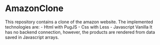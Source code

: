 # AmazonClone
This repository contains a clone of the amazon website. The implemented technologies are:  - Html with PugJS  - Css with Less  - Javascript Vanilla It has no backend connection, however, the products are rendered from data saved in Javascript arrays.
